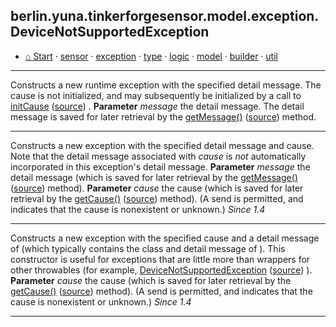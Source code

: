 ## berlin.yuna.tinkerforgesensor.model.exception.DeviceNotSupportedException
* [⌂ Start](https://github.com/YunaBraska/tinkerforge-sensor/blob/master/readmeDoc/README.md) · [sensor](https://github.com/YunaBraska/tinkerforge-sensor/blob/master/readmeDoc/berlin/yuna/tinkerforgesensor/model/sensor/README.md) · [exception](https://github.com/YunaBraska/tinkerforge-sensor/blob/master/readmeDoc/berlin/yuna/tinkerforgesensor/model/exception/README.md) · [type](https://github.com/YunaBraska/tinkerforge-sensor/blob/master/readmeDoc/berlin/yuna/tinkerforgesensor/model/type/README.md) · [logic](https://github.com/YunaBraska/tinkerforge-sensor/blob/master/readmeDoc/berlin/yuna/tinkerforgesensor/logic/README.md) · [model](https://github.com/YunaBraska/tinkerforge-sensor/blob/master/readmeDoc/berlin/yuna/tinkerforgesensor/model/README.md) · [builder](https://github.com/YunaBraska/tinkerforge-sensor/blob/master/readmeDoc/berlin/yuna/tinkerforgesensor/model/builder/README.md) · [util](https://github.com/YunaBraska/tinkerforge-sensor/blob/master/readmeDoc/berlin/yuna/tinkerforgesensor/util/README.md)

---
Constructs a new runtime exception with the specified detail message. The cause is not initialized, and may subsequently be initialized by a call to [initCause](https://github.com/YunaBraska/tinkerforge-sensor/blob/master/readmeDoc/berlin/yuna/tinkerforgesensor/model/exception/DeviceNotSupportedException.md) ([source](https://github.com/YunaBraska/tinkerforge-sensor/blob/master/src/main/java/berlin/yuna/tinkerforgesensor/model/exception/DeviceNotSupportedException.java)) . **Parameter** *message* the detail message. The detail message is saved for                later retrieval by the [getMessage()](https://github.com/YunaBraska/tinkerforge-sensor/blob/master/readmeDoc/berlin/yuna/tinkerforgesensor/model/exception/DeviceNotSupportedException.md) ([source](https://github.com/YunaBraska/tinkerforge-sensor/blob/master/src/main/java/berlin/yuna/tinkerforgesensor/model/exception/DeviceNotSupportedException.java))  method.

--- 
Constructs a new exception with the specified detail message and cause.  Note that the detail message associated with  *cause* is *not* automatically incorporated in this exception's detail message. **Parameter** *message* the detail message (which is saved for later retrieval                by the [getMessage()](https://github.com/YunaBraska/tinkerforge-sensor/blob/master/readmeDoc/berlin/yuna/tinkerforgesensor/model/exception/DeviceNotSupportedException.md) ([source](https://github.com/YunaBraska/tinkerforge-sensor/blob/master/src/main/java/berlin/yuna/tinkerforgesensor/model/exception/DeviceNotSupportedException.java))  method). **Parameter** *cause*   the cause (which is saved for later retrieval by the                [getCause()](https://github.com/YunaBraska/tinkerforge-sensor/blob/master/readmeDoc/berlin/yuna/tinkerforgesensor/model/exception/DeviceNotSupportedException.md) ([source](https://github.com/YunaBraska/tinkerforge-sensor/blob/master/src/main/java/berlin/yuna/tinkerforgesensor/model/exception/DeviceNotSupportedException.java))  method).  (A  send is                permitted, and indicates that the cause is nonexistent or                unknown.)  *Since 1.4*

--- 
Constructs a new exception with the specified cause and a detail message of  (which typically contains the class and detail message of ). This constructor is useful for exceptions that are little more than wrappers for other throwables (for example, [DeviceNotSupportedException](https://github.com/YunaBraska/tinkerforge-sensor/blob/master/readmeDoc/berlin/yuna/tinkerforgesensor/model/exception/DeviceNotSupportedException.md) ([source](https://github.com/YunaBraska/tinkerforge-sensor/blob/master/src/main/java/berlin/yuna/tinkerforgesensor/model/exception/DeviceNotSupportedException.java)) ). **Parameter** *cause* the cause (which is saved for later retrieval by the              [getCause()](https://github.com/YunaBraska/tinkerforge-sensor/blob/master/readmeDoc/berlin/yuna/tinkerforgesensor/model/exception/DeviceNotSupportedException.md) ([source](https://github.com/YunaBraska/tinkerforge-sensor/blob/master/src/main/java/berlin/yuna/tinkerforgesensor/model/exception/DeviceNotSupportedException.java))  method).  (A  send is              permitted, and indicates that the cause is nonexistent or              unknown.)  *Since 1.4*

--- 
